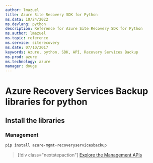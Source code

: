 ```yaml
---
author: lmazuel
title: Azure Site Recovery SDK for Python
ms.data: 10/24/2022
ms.devlang: python
description: Reference for Azure Site Recovery SDK for Python
ms.author: lmazuel
ms.topic: reference
ms.service: siterecovery
ms.date: 07/10/2017
keywords: Azure, python, SDK, API, Recovery Services Backup
ms.prod: azure
ms.technology: azure
manager: douge
---
```

# Azure Recovery Services Backup libraries for python

## Install the libraries


### Management

```bash
pip install azure-mgmt-recoveryservicesbackup
```
> [!div class="nextstepaction"]
> [Explore the Management APIs](/python/api/overview/azure/recoveryservicesbackup/management)